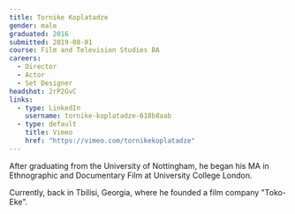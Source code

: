 ```yaml
---
title: Tornike Koplatadze
gender: male
graduated: 2016
submitted: 2019-08-01
course: Film and Television Studies BA
careers:
  - Director
  - Actor
  - Set Designer
headshot: 2rP2GvC
links: 
  - type: LinkedIn
    username: tornike-koplatadze-618b8aab
  - type: default
    title: Vimeo
    href: "https://vimeo.com/tornikekoplatadze"
---
```


After graduating from the University of Nottingham, he began his MA in Ethnographic and Documentary Film at University College London.

Currently, back in Tbilisi, Georgia, where he founded a film company "Toko-Eke".